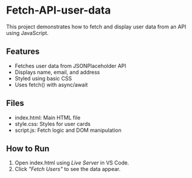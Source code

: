 # Fetch-API-user-data
This project demonstrates how to fetch and display user data from an API using JavaScript.

## Features

- Fetches user data from JSONPlaceholder API
- Displays name, email, and address
- Styled using basic CSS
- Uses fetch() with async/await

## Files

- index.html: Main HTML file
- style.css: Styles for user cards
- script.js: Fetch logic and DOM manipulation

## How to Run

1. Open index.html using *Live Server* in VS Code.
2. Click *"Fetch Users"* to see the data appear.

